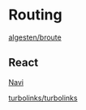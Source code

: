 # Routing

[algesten/broute](https://github.com/algesten/broute)

## React

[Navi](https://frontarm.com/navi/en/)

[turbolinks/turbolinks](https://github.com/turbolinks/turbolinks)
